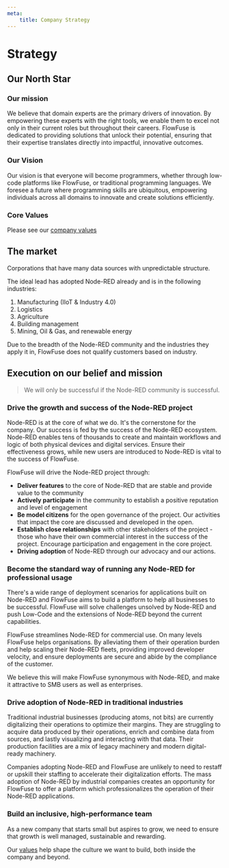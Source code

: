 ```yaml
---
meta:
    title: Company Strategy
---
```


# Strategy

## Our North Star

### Our mission

We believe that domain experts are the primary drivers of innovation. By empowering these experts with the right tools, we enable them to excel not only in their current roles but throughout their careers. FlowFuse is dedicated to providing solutions that unlock their potential, ensuring that their expertise translates directly into impactful, innovative outcomes.

### Our Vision

Our vision is that everyone will become programmers, whether through low-code platforms like FlowFuse, or traditional programming languages. We foresee a future where programming skills are ubiquitous, empowering individuals across all domains to innovate and create solutions efficiently.

### Core Values

Please see our [company values](/handbook/company/values/)

## The market

Corporations that have many data sources with unpredictable structure.

The ideal lead has adopted Node-RED already and is in the following industries:
1. Manufacturing (IIoT & Industry 4.0)
1. Logistics
1. Agriculture
1. Building management
1. Mining, Oil & Gas, and renewable energy

Due to the breadth of the Node-RED community and the industries they
apply it in, FlowFuse does not qualify customers based on industry.


## Execution on our belief and mission

> We will only be successful if the Node-RED community is successful.

### Drive the growth and success of the Node-RED project

Node-RED is at the core of what we do. It's the cornerstone for the company. Our
success is fed by the success of the Node-RED ecosystem. Node-RED enables tens of
thousands to create and maintain workflows and logic of both physical devices
and digital services. Ensure their effectiveness grows, while new users are
introduced to Node-RED is vital to the success of FlowFuse.

FlowFuse will drive the Node-RED project through:

 - **Deliver features** to the core of Node-RED that are stable and provide value to the community
 - **Actively participate** in the community to establish a positive reputation and level of engagement
 - **Be model citizens** for the open governance of the project. Our activities that impact the core are discussed and developed in the open.
 - **Establish close relationships** with other stakeholders of the project - those who have their own commercial interest in the success of the project. Encourage participation and engagement in the core project.
 - **Driving adoption** of Node-RED through our advocacy and our actions.

### Become the standard way of running any Node-RED for professional usage

There's a wide range of deployment scenarios for applications built on Node-RED
and FlowFuse aims to build a platform to help all businesses to be successful.
FlowFuse will solve challenges unsolved by Node-RED and push Low-Code and the
extensions of Node-RED beyond the current capabilities.

FlowFuse streamlines Node-RED for commercial use. On many levels FlowFuse helps
organisations. By alleviating them of their operation burden and help scaling their 
Node-RED fleets, providing improved developer velocity, and ensure deployments
are secure and abide by the compliance of the customer.

We believe this will make FlowFuse synonymous with Node-RED, and make it attractive to
SMB users as well as enterprises.

### Drive adoption of Node-RED in traditional industries

Traditional industrial businesses (producing atoms, not bits) are currently digitalizing
their operations to optimize their margins. They are struggling to acquire data produced by
their operations, enrich and combine data from sources, and lastly visualizing and interacting
with that data. Their production facilities are a mix of legacy machinery and modern digital-ready machinery.

Companies adopting Node-RED and FlowFuse are unlikely to need to restaff or upskill their staffing
to accelerate their digitalization efforts. The mass adoption of Node-RED by industrial companies
creates an opportunity for FlowFuse to offer a platform which professionalizes the operation of their Node-RED applications.

### Build an inclusive, high-performance team

As a new company that starts small but aspires to grow, we need to ensure that growth is well managed, sustainable and rewarding.

Our [values](./values) help shape the culture we want to build, both inside the company and beyond.
